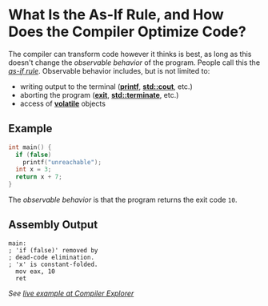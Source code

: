 # What Is the As-If Rule, and How Does the Compiler Optimize Code?

The compiler can transform code however it thinks is best, as long as this
doesn't change the *observable behavior* of the program.
People call this the *[as-if rule][as-if]*.
Observable behavior includes, but is not limited to:
- writing output to the terminal (**[printf][printf]**, **[std::cout][cout]**, etc.)
- aborting the program (**[exit][exit]**, **[std::terminate][term]**, etc.)
- access of **[volatile][volatile]** objects

<!-- inline -->
## Example
```cpp
int main() {
  if (false)
    printf("unreachable");
  int x = 3;
  return x + 7;
}
```
The *observable behavior* is that the program returns the exit code `10`.

<!-- inline -->
## Assembly Output
```x86asm
main:
; 'if (false)' removed by
; dead-code elimination.
; 'x' is constant-folded.
  mov eax, 10
  ret
```
*See [live example at Compiler Explorer][ce]*

[as-if]: https://en.cppreference.com/w/cpp/language/as_if
[volatile]: https://en.cppreference.com/w/cpp/language/cv
[printf]: https://en.cppreference.com/w/c/io/fprintf
[cout]: https://en.cppreference.com/w/cpp/io/cout
[exit]: https://en.cppreference.com/w/c/program/exit
[term]: https://en.cppreference.com/w/cpp/error/terminate
[ce]: https://godbolt.org/z/eTbv3458a
